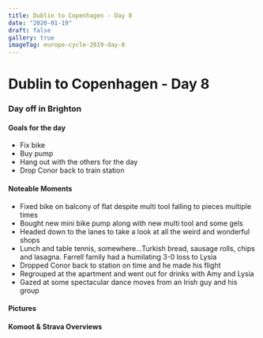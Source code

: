 ```yaml
---
title: Dublin to Copenhagen - Day 8
date: "2020-01-19"
draft: false
gallery: true
imageTag: europe-cycle-2019-day-8
---
```


# Dublin to Copenhagen - Day 8

### Day off in Brighton

#### Goals for the day

*   Fix bike
*   Buy pump
*   Hang out with the others for the day
*   Drop Conor back to train station



#### Noteable Moments

*   Fixed bike on balcony of flat despite multi tool falling to pieces multiple times
*   Bought new mini bike pump along with new multi tool and some gels
*   Headed down to the lanes to take a look at all the weird and wonderful shops
*   Lunch and table tennis, somewhere...Turkish bread, sausage rolls, chips and lasagna. Farrell family had a humilating 3-0 loss to Lysia
*   Dropped Conor back to station on time and he made his flight
*   Regrouped at the apartment and went out for drinks with Amy and Lysia
*   Gazed at some spectacular dance moves from an Irish guy and his group

#### Pictures

#### Komoot & Strava Overviews
